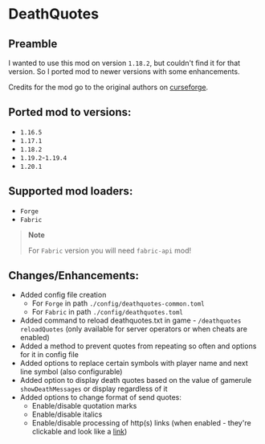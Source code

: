 # DeathQuotes

## Preamble

I wanted to use this mod on version `1.18.2`, but couldn't find it for that version. So I ported mod to newer versions
with some enhancements.

Credits for the mod go to the original authors
on [curseforge](https://www.curseforge.com/minecraft/mc-mods/deathquotes-death-quotes).

## Ported mod to versions:

- `1.16.5`
- `1.17.1`
- `1.18.2`
- `1.19.2`-`1.19.4`
- `1.20.1`

## Supported mod loaders:

- `Forge`
- `Fabric`

> **Note**
>
> For `Fabric` version you will need `fabric-api` mod!

## Changes/Enhancements:

- Added config file creation
    - For `Forge` in path `./config/deathquotes-common.toml`
    - For `Fabric` in path `./config/deathquotes.toml`
- Added command to reload deathquotes.txt in game - `/deathquotes reloadQuotes` (only available for server operators or
  when cheats are enabled)
- Added a method to prevent quotes from repeating so often and options for it in config file
- Added options to replace certain symbols with player name and next line symbol (also configurable)
- Added option to display death quotes based on the value of gamerule `showDeathMessages` or display regardless of it
- Added options to change format of send quotes:
    - Enable/disable quotation marks
    - Enable/disable italics
    - Enable/disable processing of http(s) links (when enabled - they're clickable and look like a [link]())